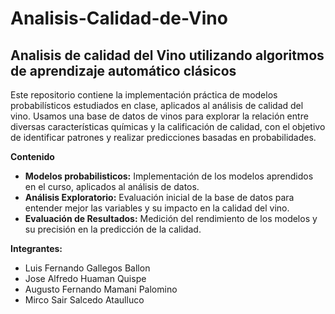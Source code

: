 # Analisis-Calidad-de-Vino
## Analisis de calidad del Vino utilizando algoritmos de aprendizaje automático clásicos
Este repositorio contiene la implementación práctica de modelos probabilísticos estudiados en clase, aplicados al análisis de calidad del vino. Usamos una base de datos de vinos para explorar la relación entre diversas características químicas y la calificación de calidad, con el objetivo de identificar patrones y realizar predicciones basadas en probabilidades.

<b>Contenido</b>
- <b>Modelos probabilisticos:</b> Implementación de los modelos aprendidos en el curso, aplicados al análisis de datos.
- <b>Análisis Exploratorio:</b> Evaluación inicial de la base de datos para entender mejor las variables y su impacto en la calidad del vino.
- <b>Evaluación de Resultados:</b> Medición del rendimiento de los modelos y su precisión en la predicción de la calidad.

<b>Integrantes:</b>
- Luis Fernando Gallegos Ballon
- Jose Alfredo Huaman Quispe
- Augusto Fernando Mamani Palomino
- Mirco Sair Salcedo Ataulluco
